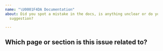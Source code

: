 ```yaml
---
name: "\U0001F4DA Documentation"
about: Did you spot a mistake in the docs, is anything unclear or do you have a
  suggestion?

---
```

<!-- Describe the problem or suggestion here. If you've found a mistake and you know the answer, feel free to submit a pull request straight away: https://github.com/Antoberge/patent_city/pulls -->

## Which page or section is this issue related to?
<!-- Please include the URL and/or source. -->
